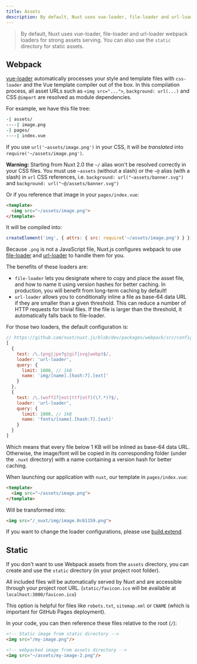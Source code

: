 ```yaml
---
title: Assets
description: By default, Nuxt uses vue-loader, file-loader and url-loader webpack loaders for strong assets serving. You can also use Static directory for static assets.
---
```


> By default, Nuxt uses vue-loader, file-loader and url-loader webpack loaders for strong assets serving. You can also use the `static` directory for static assets.

## Webpack

[vue-loader](http://vue-loader.vuejs.org/) automatically processes your style and template files with `css-loader` and the Vue template compiler out of the box.
In this compilation process, all asset URLs such as `<img src="...">`, `background: url(...)` and CSS `@import` are resolved as module dependencies.

For example, we have this file tree:

```bash
-| assets/
----| image.png
-| pages/
----| index.vue
```

If you use `url('~assets/image.png')` in your CSS, it will be *translated* into `require('~/assets/image.png')`.

<div class="Alert Alert--orange">

**Warning:** Starting from Nuxt 2.0 the `~/` alias won't be resolved correctly in your CSS files.
You must use `~assets` (without a slash) or the `~@` alias (with a slash) in `url` CSS references, i.e. `background: url("~assets/banner.svg")` and `background: url("~@/assets/banner.svg")`

</div>


Or if you reference that image in your `pages/index.vue`:

```html
<template>
  <img src="~/assets/image.png">
</template>
```

It will be compiled into:

```js
createElement('img', { attrs: { src: require('~/assets/image.png') } })
```

Because `.png` is not a JavaScript file, Nuxt.js configures webpack to use [file-loader](https://github.com/webpack/file-loader) and [url-loader](https://github.com/webpack/url-loader) to handle them for you.

The benefits of these loaders are:

- `file-loader` lets you designate where to copy and place the asset file, and how to name it using version hashes for better caching. In production, you will benefit from long-term caching by default!
- `url-loader` allows you to conditionally inline a file as base-64 data URL if they are smaller than a given threshold. This can reduce a number of HTTP requests for trivial files. If the file is larger than the threshold, it automatically falls back to file-loader.

For those two loaders, the default configuration is:

```js
// https://github.com/nuxt/nuxt.js/blob/dev/packages/webpack/src/config/base.js#L297-L316
[
  {
    test: /\.(png|jpe?g|gif|svg|webp)$/,
    loader: 'url-loader',
    query: {
      limit: 1000, // 1kB
      name: 'img/[name].[hash:7].[ext]'
    }
  },
  {
    test: /\.(woff2?|eot|ttf|otf)(\?.*)?$/,
    loader: 'url-loader',
    query: {
      limit: 1000, // 1kB
      name: 'fonts/[name].[hash:7].[ext]'
    }
  }
]
```

Which means that every file below 1 KB will be inlined as base-64 data URL.
Otherwise, the image/font will be copied in its corresponding folder (under the `.nuxt` directory)
with a name containing a version hash for better caching.

When launching our application with `nuxt`, our template in `pages/index.vue`:

```html
<template>
  <img src="~/assets/image.png">
</template>
```

Will be transformed into:

```html
<img src="/_nuxt/img/image.0c61159.png">
```

If you want to change the loader configurations, please use [build.extend](/api/configuration-build#extend).


## Static

If you don't want to use Webpack assets from the `assets` directory, you can create and use the `static` directory (in your project root folder).

All included files will be automatically served by Nuxt and are accessible through your project root URL. (`static/favicon.ico` will be available at `localhost:3000/favicon.ico`)

This option is helpful for files like `robots.txt`, `sitemap.xml` or `CNAME` (which is important for GitHub Pages deployment).

In your code, you can then reference these files relative to the root (`/`):

```html
<!-- Static image from static directory -->
<img src="/my-image.png"/>

<!-- webpacked image from assets directory -->
<img src="~/assets/my-image-2.png"/>
```
